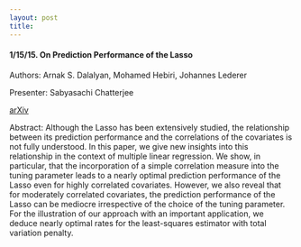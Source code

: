 ```yaml
---
layout: post
title: 
---
```


#### 1/15/15. On Prediction Performance of the Lasso

Authors: Arnak S. Dalalyan, Mohamed Hebiri, Johannes Lederer

Presenter: Sabyasachi Chatterjee

[arXiv](http://arxiv.org/abs/1402.1700)

Abstract: Although the Lasso has been extensively studied, the relationship between its prediction performance and the correlations of the covariates is not fully understood. In this paper, we give new insights into this relationship in the context of multiple linear regression. We show, in particular, that the incorporation of a simple correlation measure into the tuning parameter leads to a nearly optimal prediction performance of the Lasso even for highly correlated covariates. However, we also reveal that for moderately correlated covariates, the prediction performance of the Lasso can be mediocre irrespective of the choice of the tuning parameter. For the illustration of our approach with an important application, we deduce nearly optimal rates for the least-squares estimator with total variation penalty.
